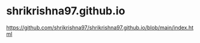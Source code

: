# shrikrishna97.github.io
https://github.com/shrikrishna97/shrikrishna97.github.io/blob/main/index.html
